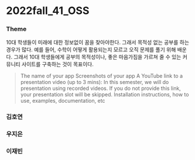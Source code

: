# 2022fall_41_OSS

### Theme
10대 학생들이 미래에 대한 정보없이 꿈을 찾아야한다. 그래서 목적성 없는 공부를 하는 경우가 많다. 예를 들어, 수학이 어떻게 활용되는지 모르고 오직 문제를 풀기 위해 배운다. 그래서 10대 학생들에게 공부의 목적성이나, 좋은 마음가짐을 가르쳐 줄 수 있는 커뮤니티 사이트를 구축하는 것이 목표이다.  


> The name of your app
> Screenshots of your app
> A YouTube link to a presentation video (up to 3 mins): In this semester, we will do presentation using recorded videos. If you do not provide this link, your presentation slot will be skipped.
> Installation instructions, how to use, examples, documentation, etc

### 김호연
### 우지은
### 이재빈
